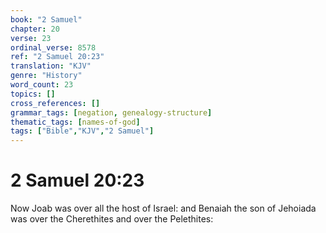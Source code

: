 ```yaml
---
book: "2 Samuel"
chapter: 20
verse: 23
ordinal_verse: 8578
ref: "2 Samuel 20:23"
translation: "KJV"
genre: "History"
word_count: 23
topics: []
cross_references: []
grammar_tags: [negation, genealogy-structure]
thematic_tags: [names-of-god]
tags: ["Bible","KJV","2 Samuel"]
---
```


# 2 Samuel 20:23

Now Joab was over all the host of Israel: and Benaiah the son of Jehoiada was over the Cherethites and over the Pelethites:

